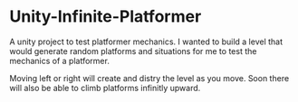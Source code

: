 # Unity-Infinite-Platformer
A unity project to test platformer mechanics. I wanted to build a level that would generate random platforms and situations for me to test the mechanics of a platformer.

Moving left or right will create and distry the level as you move. Soon there will also be able to climb platforms infinitly upward.
